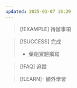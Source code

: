 ```yaml
---
updated: 2025-01-07 10:29
---
```

> [!EXAMPLE] 待辦事項


> [!SUCCESS] 完成
>  - 藥劑實驗撰寫
>

> [!FAQ] 追蹤


> [!LEARN]- 額外學習
